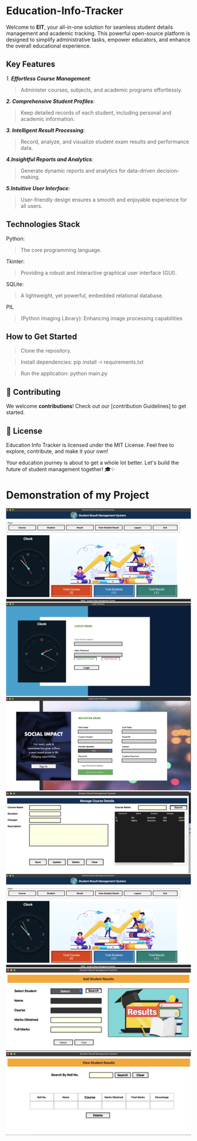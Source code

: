# Education-Info-Tracker
Welcome to **EIT**, your all-in-one solution for seamless student details management and academic tracking. This powerful open-source platform is designed to simplify administrative tasks, empower educators, and enhance the overall educational experience.

  ## Key Features

_1. **Effortless Course Management**_:
> Administer courses, subjects, and academic programs effortlessly.

**_2. Comprehensive Student Profiles_**: 
> Keep detailed records of each student, including personal and academic information.

**_3. Intelligent Result Processing_**: 
> Record, analyze, and visualize student exam results and performance data.

**_4.Insightful Reports and Analytics_**: 
> Generate dynamic reports and analytics for data-driven decision-making.

**_5.Intuitive User Interface_**: 
> User-friendly design ensures a smooth and enjoyable experience for all users.


## Technologies Stack

Python:
> The core programming language.

Tkinter:
> Providing a robust and interactive graphical user interface (GUI).

SQLite: 
> A lightweight, yet powerful, embedded relational database.

PIL 
> (Python Imaging Library): Enhancing image processing capabilities


## How to Get Started

> Clone the repository.

> Install dependencies: pip install -r requirements.txt

> Run the application: python main.py

## 🤝 Contributing

We welcome **contributions**! Check out our [contribution Guidelines] to get started.

## 📄 License

Education Info Tracker is licensed under the MIT License. Feel free to explore, contribute, and make it your own!

Your education journey is about to get a whole lot better. Let's build the future of student management together! 🎓✨

# Demonstration of my Project

![dashboard](https://github.com/tanish0510/Education-Info-Tracker/blob/main/EAEF25D6-A09F-466E-8041-5A353CF82FD6.jpeg)
![login](https://github.com/tanish0510/Education-Info-Tracker/blob/main/783F349D-710B-4D00-919A-2050FB2C46C5.jpeg)
![Register](https://github.com/tanish0510/Education-Info-Tracker/blob/main/A4FC8594-741C-4E71-BCCD-59C17A70D14C.jpeg)
![course](https://github.com/tanish0510/Education-Info-Tracker/blob/main/95D66E31-5A86-4F71-9A4C-0F1D4C47E9B8.jpeg)
![student](https://github.com/tanish0510/Education-Info-Tracker/blob/main/EAEF25D6-A09F-466E-8041-5A353CF82FD6.jpeg)
![result](https://github.com/tanish0510/Education-Info-Tracker/blob/main/800E6F2A-0A95-4BC0-8D20-F27FCD4ADC0E.jpeg)
![see results](https://github.com/tanish0510/Education-Info-Tracker/blob/main/6E05734B-3EB5-4FC2-ADEC-D314C6FEC0FD.jpeg)



